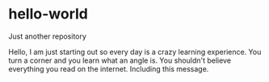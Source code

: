 # hello-world
Just another repository

Hello, I am just starting out so every day is a crazy learning experience. You turn a corner and you learn what an angle is.
You shouldn't believe everything you read on the internet. Including this message.
